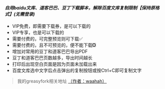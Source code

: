 #### *自用baidu文库、道客巴巴、豆丁下载脚本，解除百度文库复制限制【保持原格式】(无需登录)*

- VIP免费，即需要下载券，是可以下载的
- VIP专享，也是可以下载的
- 需要付费的，可完整预览则可下载✅
- 需要付费的，且不可预览的，便不能下载❎
- 增加对常用的豆丁和道客巴巴导出PDF
- 豆丁和道客巴巴页数越多，导出时间越长
- 打印后出现空白页面是因为页面未加载出来
- 百度文库选中文字后点击弹出的复制按钮或按Ctrl+C即可复制文字

>我的greasyfork相关地址 [（作者：waahah）](https://greasyfork.org/zh-CN/scripts/437609-%E6%96%87%E5%BA%93%E4%B8%8B%E8%BD%BD%E5%99%A8)
